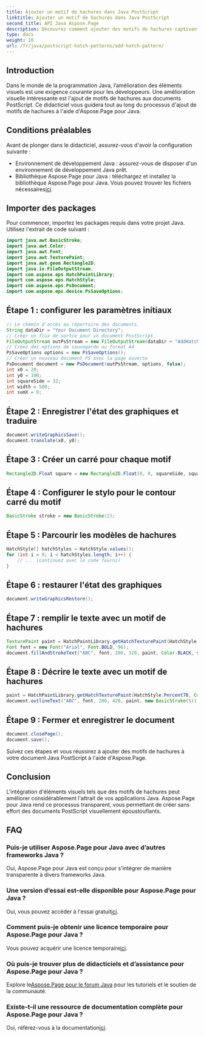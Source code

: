 ```yaml
---
title: Ajouter un motif de hachures dans Java PostScript
linktitle: Ajouter un motif de hachures dans Java PostScript
second_title: API Java Aspose.Page
description: Découvrez comment ajouter des motifs de hachures captivants aux documents Java PostScript à l'aide d'Aspose.Page. Élevez votre contenu visuel sans effort.
type: docs
weight: 10
url: /fr/java/postscript-hatch-patterns/add-hatch-pattern/
---
```

## Introduction
Dans le monde de la programmation Java, l’amélioration des éléments visuels est une exigence courante pour les développeurs. Une amélioration visuelle intéressante est l'ajout de motifs de hachures aux documents PostScript. Ce didacticiel vous guidera tout au long du processus d'ajout de motifs de hachures à l'aide d'Aspose.Page pour Java.
## Conditions préalables
Avant de plonger dans le didacticiel, assurez-vous d'avoir la configuration suivante :
- Environnement de développement Java : assurez-vous de disposer d'un environnement de développement Java prêt.
-  Bibliothèque Aspose.Page pour Java : téléchargez et installez la bibliothèque Aspose.Page pour Java. Vous pouvez trouver les fichiers nécessaires[ici](https://releases.aspose.com/page/java/).
## Importer des packages
Pour commencer, importez les packages requis dans votre projet Java. Utilisez l'extrait de code suivant :
```java
import java.awt.BasicStroke;
import java.awt.Color;
import java.awt.Font;
import java.awt.TexturePaint;
import java.awt.geom.Rectangle2D;
import java.io.FileOutputStream;
import com.aspose.eps.HatchPaintLibrary;
import com.aspose.eps.HatchStyle;
import com.aspose.eps.PsDocument;
import com.aspose.eps.device.PsSaveOptions;
```
## Étape 1 : configurer les paramètres initiaux
```java
// Le chemin d'accès au répertoire des documents.
String dataDir = "Your Document Directory";
// Créer un flux de sortie pour un document PostScript
FileOutputStream outPsStream = new FileOutputStream(dataDir + "AddHatchPattern_outPS.ps");
// Créez des options de sauvegarde au format A4
PsSaveOptions options = new PsSaveOptions();
// Créer un nouveau document PS avec la page ouverte
PsDocument document = new PsDocument(outPsStream, options, false);
int x0 = 20;
int y0 = 100;
int squareSide = 32;
int width = 500;
int sumX = 0;
```
## Étape 2 : Enregistrer l'état des graphiques et traduire
```java
document.writeGraphicsSave();
document.translate(x0, y0);
```
## Étape 3 : Créer un carré pour chaque motif
```java
Rectangle2D.Float square = new Rectangle2D.Float(0, 0, squareSide, squareSide);
```
## Étape 4 : Configurer le stylo pour le contour carré du motif
```java
BasicStroke stroke = new BasicStroke(2);
```
## Étape 5 : Parcourir les modèles de hachures
```java
HatchStyle[] hatchStyles = HatchStyle.values();
for (int i = 0; i < hatchStyles.length; i++) {
    // ... (continuez avec le code fourni)
}
```
## Étape 6 : restaurer l'état des graphiques
```java
document.writeGraphicsRestore();
```
## Étape 7 : remplir le texte avec un motif de hachures
```java
TexturePaint paint = HatchPaintLibrary.getHatchTexturePaint(HatchStyle.DiagonalCross, Color.RED, Color.YELLOW);
Font font = new Font("Arial", Font.BOLD, 96);
document.fillAndStrokeText("ABC", font, 200, 320, paint, Color.BLACK, stroke);
```
## Étape 8 : Décrire le texte avec un motif de hachures
```java
paint = HatchPaintLibrary.getHatchTexturePaint(HatchStyle.Percent70, Color.BLUE, Color.WHITE);
document.outlineText("ABC", font, 200, 420, paint, new BasicStroke(5));
```
## Étape 9 : Fermer et enregistrer le document
```java
document.closePage();
document.save();
```
Suivez ces étapes et vous réussirez à ajouter des motifs de hachures à votre document Java PostScript à l'aide d'Aspose.Page.
## Conclusion
L'intégration d'éléments visuels tels que des motifs de hachures peut améliorer considérablement l'attrait de vos applications Java. Aspose.Page pour Java rend ce processus transparent, vous permettant de créer sans effort des documents PostScript visuellement époustouflants.
## FAQ
### Puis-je utiliser Aspose.Page pour Java avec d’autres frameworks Java ?
Oui, Aspose.Page pour Java est conçu pour s'intégrer de manière transparente à divers frameworks Java.
### Une version d’essai est-elle disponible pour Aspose.Page pour Java ?
 Oui, vous pouvez accéder à l'essai gratuit[ici](https://releases.aspose.com/).
### Comment puis-je obtenir une licence temporaire pour Aspose.Page pour Java ?
 Vous pouvez acquérir une licence temporaire[ici](https://purchase.aspose.com/temporary-license/).
### Où puis-je trouver plus de didacticiels et d’assistance pour Aspose.Page pour Java ?
 Explore le[Aspose.Page pour le forum Java](https://forum.aspose.com/c/page/39) pour les tutoriels et le soutien de la communauté.
### Existe-t-il une ressource de documentation complète pour Aspose.Page pour Java ?
 Oui, référez-vous à la documentation[ici](https://reference.aspose.com/page/java/).